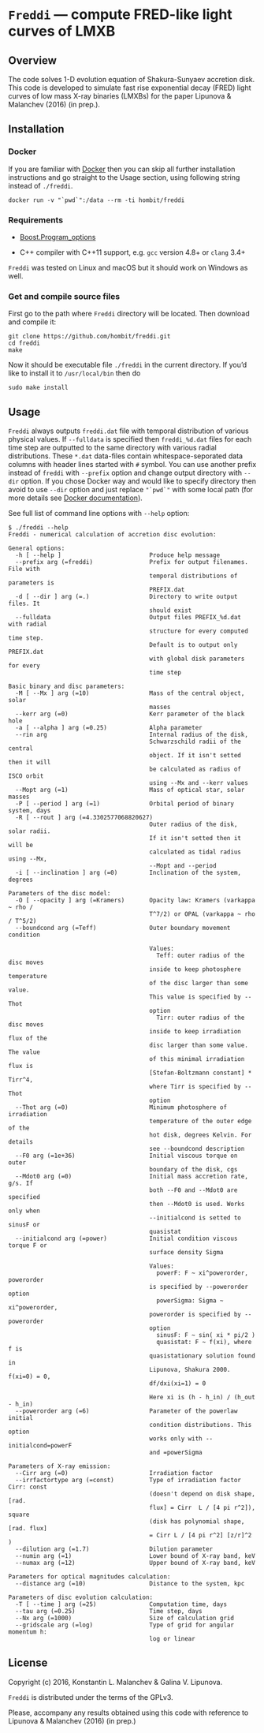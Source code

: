 `Freddi` — compute FRED-like light curves of LMXB
=================================================

Overview
--------

The code solves 1-D evolution equation of Shakura-Sunyaev accretion disk. This
code is developed to simulate fast rise exponential decay (FRED) light curves of
low mass X-ray binaries (LMXBs) for the paper Lipunova & Malanchev (2016) (in
prep.).

Installation
------------

### Docker

If you are familiar with [Docker](http://docker.com) then you can skip all
further installation instructions and go straight to the Usage section, using
following string instead of `./freddi`.

~~~~~~~~~~~~~~~~~~~~~~~~~~~~~~~~~~~~~~~~~~~~~~~~~~~~~~~~~~~~~~~~~~~~~~~~~~~~~~~~
docker run -v "`pwd`":/data --rm -ti hombit/freddi
~~~~~~~~~~~~~~~~~~~~~~~~~~~~~~~~~~~~~~~~~~~~~~~~~~~~~~~~~~~~~~~~~~~~~~~~~~~~~~~~

### Requirements

-   [Boost.Program\_options](http://www.boost.org/doc/libs/release/doc/html/program_options.html)

-   C++ compiler with C++11 support, e.g. `gcc` version 4.8+ or `clang` 3.4+

`Freddi` was tested on Linux and macOS but it should work on Windows as well.

### Get and compile source files

First go to the path where `Freddi` directory will be located. Then download and
compile it:

~~~~~~~~~~~~~~~~~~~~~~~~~~~~~~~~~~~~~~~~~~~~~~~~~~~~~~~~~~~~~~~~~~~~~~~~~~~~~~~~
git clone https://github.com/hombit/freddi.git
cd freddi
make
~~~~~~~~~~~~~~~~~~~~~~~~~~~~~~~~~~~~~~~~~~~~~~~~~~~~~~~~~~~~~~~~~~~~~~~~~~~~~~~~

Now it should be executable file `./freddi` in the current directory. If you’d
like to install it to `/usr/local/bin` then do

~~~~~~~~~~~~~~~~~~~~~~~~~~~~~~~~~~~~~~~~~~~~~~~~~~~~~~~~~~~~~~~~~~~~~~~~~~~~~~~~
sudo make install
~~~~~~~~~~~~~~~~~~~~~~~~~~~~~~~~~~~~~~~~~~~~~~~~~~~~~~~~~~~~~~~~~~~~~~~~~~~~~~~~

Usage
-----

`Freddi` always outputs `freddi.dat` file with temporal distribution of various
physical values. If `--fulldata` is specified then `freddi_%d.dat` files for
each time step are outputted to the same directory with various radial
distributions. These `*.dat` data-files contain whitespace-seporated data
columns with header lines started with `#` symbol. You can use another prefix
instead of `freddi` with `--prefix` option and change output directory with
`--dir` option. If you chose Docker way and would like to specify directory then
avoid to use `--dir` option and just replace `` "`pwd`" `` with some local path
(for more details see [Docker
documentation](https://docs.docker.com/engine/tutorials/dockervolumes)).

See full list of command line options with `--help` option:

~~~~~~~~~~~~~~~~~~~~~~~~~~~~~~~~~~~~~~~~~~~~~~~~~~~~~~~~~~~~~~~~~~~~~~~~~~~~~~~~
$ ./freddi --help
Freddi - numerical calculation of accretion disc evolution:

General options:
  -h [ --help ]                         Produce help message
  --prefix arg (=freddi)                Prefix for output filenames. File with 
                                        temporal distributions of parameters is
                                        PREFIX.dat
  -d [ --dir ] arg (=.)                 Directory to write output files. It 
                                        should exist
  --fulldata                            Output files PREFIX_%d.dat with radial 
                                        structure for every computed time step.
                                        Default is to output only PREFIX.dat 
                                        with global disk parameters for every 
                                        time step

Basic binary and disc parameters:
  -M [ --Mx ] arg (=10)                 Mass of the central object, solar 
                                        masses
  --kerr arg (=0)                       Kerr parameter of the black hole
  -a [ --alpha ] arg (=0.25)            Alpha parameter
  --rin arg                             Internal radius of the disk, 
                                        Schwarzschild radii of the central 
                                        object. If it isn't setted then it will
                                        be calculated as radius of ISCO orbit 
                                        using --Mx and --kerr values
  --Mopt arg (=1)                       Mass of optical star, solar masses
  -P [ --period ] arg (=1)              Orbital period of binary system, days
  -R [ --rout ] arg (=4.3302577068820627)
                                        Outer radius of the disk, solar radii. 
                                        If it isn't setted then it will be 
                                        calculated as tidal radius using --Mx, 
                                        --Mopt and --period
  -i [ --inclination ] arg (=0)         Inclination of the system, degrees

Parameters of the disc model:
  -O [ --opacity ] arg (=Kramers)       Opacity law: Kramers (varkappa ~ rho / 
                                        T^7/2) or OPAL (varkappa ~ rho / T^5/2)
  --boundcond arg (=Teff)               Outer boundary movement condition
                                        
                                        Values:
                                          Teff: outer radius of the disc moves 
                                        inside to keep photosphere temperature 
                                        of the disc larger than some value. 
                                        This value is specified by --Thot 
                                        option
                                          Tirr: outer radius of the disc moves 
                                        inside to keep irradiation flux of the 
                                        disc larger than some value. The value 
                                        of this minimal irradiation flux is 
                                        [Stefan-Boltzmann constant] * Tirr^4, 
                                        where Tirr is specified by --Thot 
                                        option
  --Thot arg (=0)                       Minimum photosphere of irradiation 
                                        temperature of the outer edge of the 
                                        hot disk, degrees Kelvin. For details 
                                        see --boundcond description
  --F0 arg (=1e+36)                     Initial viscous torque on outer 
                                        boundary of the disk, cgs
  --Mdot0 arg (=0)                      Initial mass accretion rate, g/s. If 
                                        both --F0 and --Mdot0 are specified 
                                        then --Mdot0 is used. Works only when 
                                        --initialcond is setted to sinusF or 
                                        quasistat
  --initialcond arg (=power)            Initial condition viscous torque F or 
                                        surface density Sigma
                                        
                                        Values:
                                          powerF: F ~ xi^powerorder, powerorder
                                        is specified by --powerorder option
                                          powerSigma: Sigma ~ xi^powerorder, 
                                        powerorder is specified by --powerorder
                                        option
                                          sinusF: F ~ sin( xi * pi/2 )
                                          quasistat: F ~ f(xi), where f is 
                                        quasistationary solution found in 
                                        Lipunova, Shakura 2000. f(xi=0) = 0, 
                                        df/dxi(xi=1) = 0
                                        
                                        Here xi is (h - h_in) / (h_out - h_in)
  --powerorder arg (=6)                 Parameter of the powerlaw initial 
                                        condition distributions. This option 
                                        works only with --initialcond=powerF 
                                        and =powerSigma

Parameters of X-ray emission:
  --Cirr arg (=0)                       Irradiation factor
  --irrfactortype arg (=const)          Type of irradiation factor Cirr: const 
                                        (doesn't depend on disk shape, [rad. 
                                        flux] = Cirr  L / [4 pi r^2]), square 
                                        (disk has polynomial shape, [rad. flux]
                                        = Cirr L / [4 pi r^2] [z/r]^2 )
  --dilution arg (=1.7)                 Dilution parameter
  --numin arg (=1)                      Lower bound of X-ray band, keV
  --numax arg (=12)                     Upper bound of X-ray band, keV

Parameters for optical magnitudes calculation:
  --distance arg (=10)                  Distance to the system, kpc

Parameters of disc evolution calculation:
  -T [ --time ] arg (=25)               Computation time, days
  --tau arg (=0.25)                     Time step, days
  --Nx arg (=1000)                      Size of calculation grid
  --gridscale arg (=log)                Type of grid for angular momentum h: 
                                        log or linear
~~~~~~~~~~~~~~~~~~~~~~~~~~~~~~~~~~~~~~~~~~~~~~~~~~~~~~~~~~~~~~~~~~~~~~~~~~~~~~~~

License
-------

Copyright (c) 2016, Konstantin L. Malanchev & Galina V. Lipunova.

`Freddi` is distributed under the terms of the GPLv3.

Please, accompany any results obtained using this code with reference to
Lipunova & Malanchev (2016) (in prep.)
